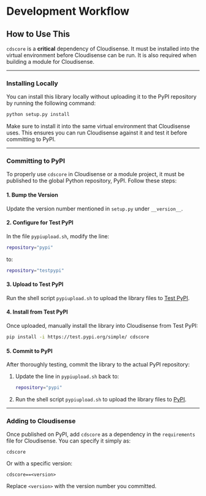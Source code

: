 # Development Workflow


## How to Use This

`cdscore` is a **critical** dependency of Cloudisense. It must be installed into the virtual environment before Cloudisense can be run. It is also required when building a module for Cloudisense.

---

### Installing Locally

You can install this library locally without uploading it to the PyPI repository by running the following command:

```sh
python setup.py install
```

Make sure to install it into the same virtual environment that Cloudisense uses. This ensures you can run Cloudisense against it and test it before committing to PyPI.

---

### Committing to PyPI

To properly use `cdscore` in Cloudisense or a module project, it must be published to the global Python repository, PyPI. Follow these steps:

#### 1. Bump the Version
Update the version number mentioned in `setup.py` under `__version__`.

#### 2. Configure for Test PyPI
In the file `pypiupload.sh`, modify the line:
```sh
repository="pypi"
```
to:
```sh
repository="testpypi"
```

#### 3. Upload to Test PyPI
Run the shell script `pypiupload.sh` to upload the library files to [Test PyPI](https://test.pypi.org/). 

#### 4. Install from Test PyPI
Once uploaded, manually install the library into Cloudisense from Test PyPI:

```sh
pip install -i https://test.pypi.org/simple/ cdscore
```

#### 5. Commit to PyPI
After thoroughly testing, commit the library to the actual PyPI repository:
1. Update the line in `pypiupload.sh` back to:
   ```sh
   repository="pypi"
   ```
2. Run the shell script `pypiupload.sh` to upload the library files to [PyPI](https://pypi.org/).

---

### Adding to Cloudisense

Once published on PyPI, add `cdscore` as a dependency in the `requirements` file for Cloudisense. You can specify it simply as:

```
cdscore
```

Or with a specific version:

```
cdscore==<version>
```

Replace `<version>` with the version number you committed.
